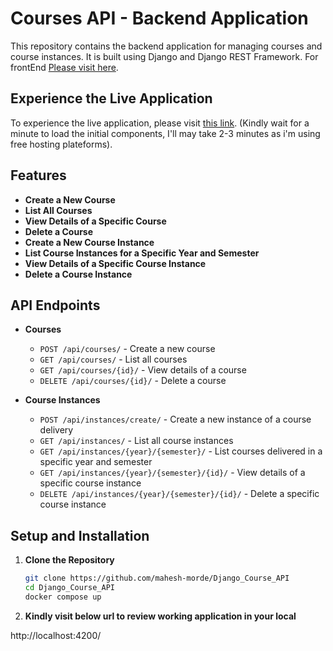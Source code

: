 # Courses API - Backend Application

This repository contains the backend application for managing courses and course instances. It is built using Django and Django REST Framework. For frontEnd [Please visit here](https://github.com/mahesh-morde/Angular-Courses-Frontend).

## Experience the Live Application

To experience the live application, please visit [this link](https://whimsical-muffin-b51377.netlify.app/instances). (Kindly wait for a minute to load the initial components, I'll may take 2-3 minutes as i'm using free hosting plateforms).


## Features

- **Create a New Course**
- **List All Courses**
- **View Details of a Specific Course**
- **Delete a Course**
- **Create a New Course Instance**
- **List Course Instances for a Specific Year and Semester**
- **View Details of a Specific Course Instance**
- **Delete a Course Instance**

## API Endpoints

- **Courses**
  - `POST /api/courses/` - Create a new course
  - `GET /api/courses/` - List all courses
  - `GET /api/courses/{id}/` - View details of a course
  - `DELETE /api/courses/{id}/` - Delete a course

- **Course Instances**
  - `POST /api/instances/create/` - Create a new instance of a course delivery
  - `GET /api/instances/` - List all course instances
  - `GET /api/instances/{year}/{semester}/` - List courses delivered in a specific year and semester
  - `GET /api/instances/{year}/{semester}/{id}/` - View details of a specific course instance
  - `DELETE /api/instances/{year}/{semester}/{id}/` - Delete a specific course instance

## Setup and Installation

1. **Clone the Repository**

   ```bash
   git clone https://github.com/mahesh-morde/Django_Course_API
   cd Django_Course_API
   docker compose up

2. **Kindly visit below url to review working application in your local**
  
  http://localhost:4200/
